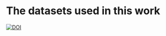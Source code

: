 # The datasets used in this work
[![DOI](https://zenodo.org/badge/DOI/10.5281/zenodo.14386585.svg)](https://doi.org/10.5281/zenodo.14386585)
